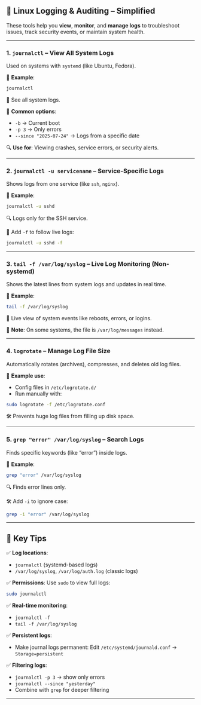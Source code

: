 
## 📝 Linux Logging & Auditing – Simplified

These tools help you **view**, **monitor**, and **manage logs** to troubleshoot issues, track security events, or maintain system health.

---

### 1. **`journalctl`** – View All System Logs

Used on systems with `systemd` (like Ubuntu, Fedora).

📌 **Example**:

```bash
journalctl
```

📅 See all system logs.

🧪 **Common options**:

* `-b` → Current boot
* `-p 3` → Only errors
* `--since "2025-07-24"` → Logs from a specific date

🔍 **Use for**: Viewing crashes, service errors, or security alerts.

---

### 2. **`journalctl -u servicename`** – Service-Specific Logs

Shows logs from one service (like `ssh`, `nginx`).

📌 **Example**:

```bash
journalctl -u sshd
```

🔍 Logs only for the SSH service.

📌 Add `-f` to follow live logs:

```bash
journalctl -u sshd -f
```

---

### 3. **`tail -f /var/log/syslog`** – Live Log Monitoring (Non-systemd)

Shows the latest lines from system logs and updates in real time.

📌 **Example**:

```bash
tail -f /var/log/syslog
```

📡 Live view of system events like reboots, errors, or logins.

📝 **Note**: On some systems, the file is `/var/log/messages` instead.

---

### 4. **`logrotate`** – Manage Log File Size

Automatically rotates (archives), compresses, and deletes old log files.

📌 **Example use**:

* Config files in `/etc/logrotate.d/`
* Run manually with:

```bash
sudo logrotate -f /etc/logrotate.conf
```

🛠️ Prevents huge log files from filling up disk space.

---

### 5. **`grep "error" /var/log/syslog`** – Search Logs

Finds specific keywords (like “error”) inside logs.

📌 **Example**:

```bash
grep "error" /var/log/syslog
```

🔍 Finds error lines only.

🛠️ Add `-i` to ignore case:

```bash
grep -i "error" /var/log/syslog
```

---

## 📌 Key Tips

✅ **Log locations**:

* `journalctl` (systemd-based logs)
* `/var/log/syslog`, `/var/log/auth.log` (classic logs)

✅ **Permissions**: Use `sudo` to view full logs:

```bash
sudo journalctl
```

✅ **Real-time monitoring**:

* `journalctl -f`
* `tail -f /var/log/syslog`

✅ **Persistent logs**:

* Make journal logs permanent:
  Edit `/etc/systemd/journald.conf` → `Storage=persistent`

✅ **Filtering logs**:

* `journalctl -p 3` → show only errors
* `journalctl --since "yesterday"`
* Combine with `grep` for deeper filtering

---

